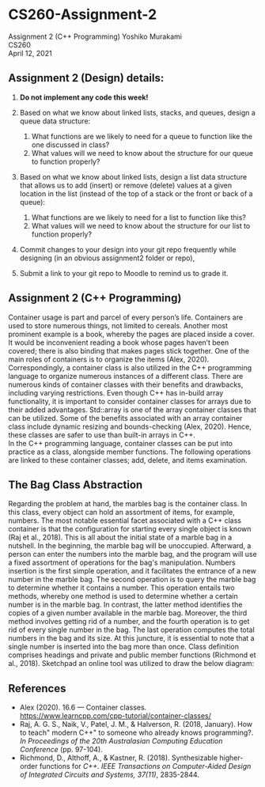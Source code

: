 # CS260-Assignment-2

Assignment 2 (C++ Programming)
Yoshiko Murakami  
CS260  
April 12, 2021  





	
## **Assignment 2 (Design) details:**  

1.	**Do not implement any code this week!**  

2.	Based on what we know about linked lists, stacks, and queues, design a queue data structure:  
      1.	What functions are we likely to need for a queue to function like the one discussed in class?  
      2.	What values will we need to know about the structure for our queue to function properly?  
3.	Based on what we know about linked lists, design a list data structure that allows us to add (insert) or remove (delete) values at a given location in the list (instead of the top of a stack or the front or back of a queue):  
      1.	What functions are we likely to need for a list to function like this?  
      2.	What values will we need to know about the structure for our list to function properly?  
4.	Commit changes to your design into your git repo frequently while designing (in an obvious assignment2 folder or repo),  
5.	Submit a link to your git repo to Moodle to remind us to grade it.  










## **Assignment 2 (C++ Programming)**  
Container usage is part and parcel of every person’s life. Containers are used to store numerous things, not limited to cereals. Another most prominent example is a book, whereby the pages are placed inside a cover. It would be inconvenient reading a book whose pages haven’t been covered; there is also binding that makes pages stick together. One of the main roles of containers is to organize the items (Alex, 2020). Correspondingly, a container class is also utilized in the C++ programming language to organize numerous instances of a different class. There are numerous kinds of container classes with their benefits and drawbacks, including varying restrictions. Even though C++ has in-build array functionality, it is important to consider container classes for arrays due to their added advantages. Std::array is one of the array container classes that can be utilized. Some of the benefits associated with an array container class include dynamic resizing and bounds-checking (Alex, 2020). Hence, these classes are safer to use than built-in arrays in C++.   
	In the C++ programming language, container classes can be put into practice as a class, alongside member functions. The following operations are linked to these container classes; add, delete, and items examination. 



## **The Bag Class Abstraction**  
Regarding the problem at hand, the marbles bag is the container class. In this class, every object can hold an assortment of items, for example, numbers. The most notable essential facet associated with a C++ class container is that the configuration for starting every single object is known (Raj et al., 2018). This is all about the initial state of a marble bag in a nutshell. In the beginning, the marble bag will be unoccupied. Afterward, a person can enter the numbers into the marble bag, and the program will use a fixed assortment of operations for the bag's manipulation. Numbers insertion is the first simple operation, and it facilitates the entrance of a new number in the marble bag. The second operation is to query the marble bag to determine whether it contains a number. This operation entails two methods, whereby one method is used to determine whether a certain number is in the marble bag.
In contrast, the latter method identifies the copies of a given number available in the marble bag. Moreover, the third method involves getting rid of a number, and the fourth operation is to get rid of every single number in the bag. The last operation computes the total numbers in the bag and its size. At this juncture, it is essential to note that a single number is inserted into the bag more than once. Class definition comprises headings and private and public member functions (Richmond et al., 2018). Sketchpad an online tool was utilized to draw the below diagram:
 
## **References**  
- Alex (2020). 16.6 — Container classes.  
	https://www.learncpp.com/cpp-tutorial/container-classes/    
- Raj, A. G. S., Naik, V., Patel, J. M., & Halverson, R. (2018, January). How to teach" modern 
C++" to someone who already knows programming?. *In Proceedings of the 20th Australasian Computing Education Conference* (pp. 97-104).  
- Richmond, D., Althoff, A., & Kastner, R. (2018). Synthesizable higher-order functions for 
*C++. IEEE Transactions on Computer-Aided Design of Integrated Circuits and Systems, 37(11)*, 2835-2844.  



